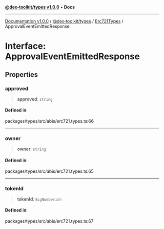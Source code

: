 [**@dex-toolkit/types v1.0.0**](../../../README.md) • **Docs**

***

[Documentation v1.0.0](../../../../../packages.md) / [@dex-toolkit/types](../../../README.md) / [Erc721Types](../README.md) / ApprovalEventEmittedResponse

# Interface: ApprovalEventEmittedResponse

## Properties

### approved

> **approved**: `string`

#### Defined in

packages/types/src/abis/erc721.types.ts:66

***

### owner

> **owner**: `string`

#### Defined in

packages/types/src/abis/erc721.types.ts:65

***

### tokenId

> **tokenId**: `BigNumberish`

#### Defined in

packages/types/src/abis/erc721.types.ts:67
